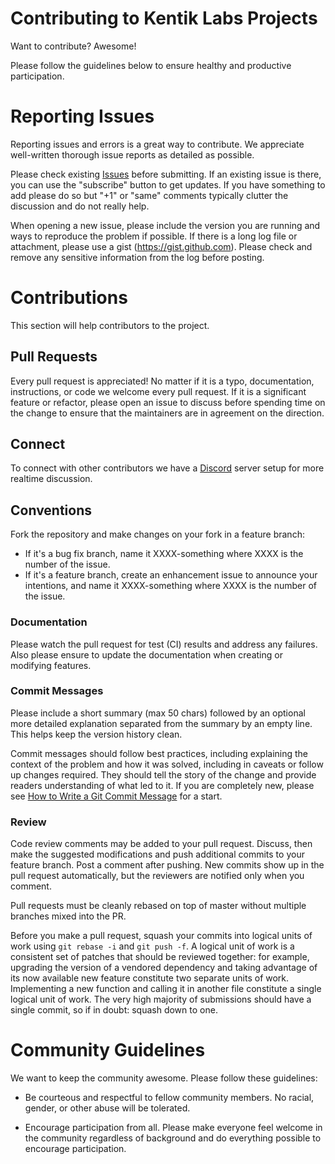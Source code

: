 # Contributing to Kentik Labs Projects

Want to contribute?  Awesome!

Please follow the guidelines below to ensure healthy and productive participation.

# Reporting Issues

Reporting issues and errors is a great way to contribute.  We appreciate well-written thorough issue reports as detailed as possible.

Please check existing [Issues](/issues) before submitting.  If an existing issue is there, you can use the "subscribe" button to get updates.  If you have something to add please do so but "+1" or "same" comments typically clutter the discussion and do not really help.

When opening a new issue, please include the version you are running and ways to reproduce the problem if possible.  If there is a long log file or attachment, please use a gist (https://gist.github.com).  Please check and remove any sensitive information from the log before posting.

# Contributions

This section will help contributors to the project.

## Pull Requests

Every pull request is appreciated!  No matter if it is a typo, documentation, instructions, or code we welcome every pull request.  If it is a significant feature or refactor, please open an issue to discuss before spending time on the change to ensure that the maintainers are in agreement on the direction.


## Connect

To connect with other contributors we have a [Discord](https://discord.gg/kentik) server setup
for more realtime discussion.

## Conventions

Fork the repository and make changes on your fork in a feature branch:

- If it's a bug fix branch, name it XXXX-something where XXXX is the number of
	the issue.
- If it's a feature branch, create an enhancement issue to announce
	your intentions, and name it XXXX-something where XXXX is the number of the
	issue.

### Documentation

Please watch the pull request for test (CI) results and address any failures.  Also please
ensure to update the documentation when creating or modifying features.

### Commit Messages

Please include a short summary (max 50 chars) followed by an optional more detailed explanation
separated from the summary by an empty line.  This helps keep the version history clean.

Commit messages should follow best practices, including explaining the context
of the problem and how it was solved, including in caveats or follow up changes
required. They should tell the story of the change and provide readers understanding
of what led to it.  If you are completely new, please see
[How to Write a Git Commit Message](http://chris.beams.io/posts/git-commit/) for a start.

### Review

Code review comments may be added to your pull request. Discuss, then make the
suggested modifications and push additional commits to your feature branch. Post
a comment after pushing. New commits show up in the pull request automatically,
but the reviewers are notified only when you comment.

Pull requests must be cleanly rebased on top of master without multiple branches
mixed into the PR.

Before you make a pull request, squash your commits into logical units of work
using `git rebase -i` and `git push -f`. A logical unit of work is a consistent
set of patches that should be reviewed together: for example, upgrading the
version of a vendored dependency and taking advantage of its now available new
feature constitute two separate units of work. Implementing a new function and
calling it in another file constitute a single logical unit of work. The very
high majority of submissions should have a single commit, so if in doubt: squash
down to one.

# Community Guidelines

We want to keep the community awesome.  Please follow these guidelines:

* Be courteous and respectful to fellow community members.  No racial, gender, or other
abuse will be tolerated.

* Encourage participation from all.  Please make everyone feel welcome in the community
regardless of background and do everything possible to encourage participation.

